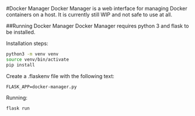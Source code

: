 #Docker Manager
Docker Manager is a web interface for managing Docker containers on a host. It is currently still WIP and not safe to use at all.

##Running Docker Manager
Docker Manager requires python 3 and flask to be installed.

Installation steps:
```bash
python3 -m venv venv
source venv/bin/activate
pip install 
````

Create a .flaskenv file with the following text:
```
FLASK_APP=docker-manager.py
```

Running:
```bash
flask run
```
